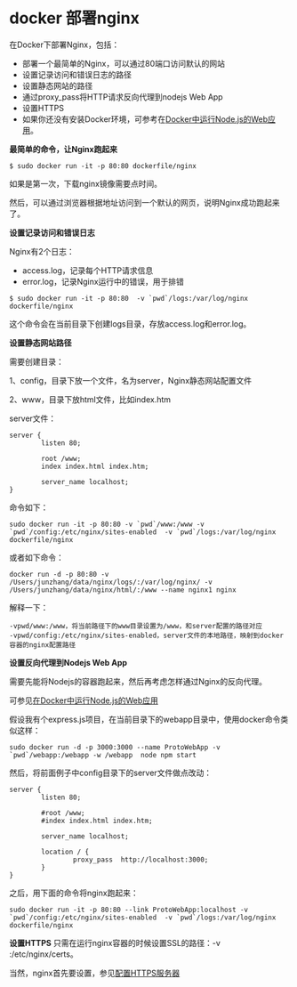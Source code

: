 # docker 部署nginx

在Docker下部署Nginx，包括：

* 部署一个最简单的Nginx，可以通过80端口访问默认的网站
* 设置记录访问和错误日志的路径
* 设置静态网站的路径
* 通过proxy_pass将HTTP请求反向代理到nodejs Web App
* 设置HTTPS
* 如果你还没有安装Docker环境，可参考在[Docker中运行Node.js的Web应用](http://blog.shiqichan.com/Dockerizing-a-Node-js-Web-Application/)。

**最简单的命令，让Nginx跑起来**
```
$ sudo docker run -it -p 80:80 dockerfile/nginx
```

如果是第一次，下载nginx镜像需要点时间。

然后，可以通过浏览器根据地址访问到一个默认的网页，说明Nginx成功跑起来了。


**设置记录访问和错误日志**

Nginx有2个日志：

* access.log，记录每个HTTP请求信息
* error.log，记录Nginx运行中的错误，用于排错

```
$ sudo docker run -it -p 80:80  -v `pwd`/logs:/var/log/nginx dockerfile/nginx
```

这个命令会在当前目录下创建logs目录，存放access.log和error.log。

**设置静态网站路径**

需要创建目录：

1、config，目录下放一个文件，名为server，Nginx静态网站配置文件

2、www，目录下放html文件，比如index.htm

server文件：
```
server {
        listen 80;

        root /www;
        index index.html index.htm;

        server_name localhost;
}
```


命令如下：
```
sudo docker run -it -p 80:80 -v `pwd`/www:/www -v `pwd`/config:/etc/nginx/sites-enabled  -v `pwd`/logs:/var/log/nginx dockerfile/nginx
```

或者如下命令：
```
docker run -d -p 80:80 -v /Users/junzhang/data/nginx/logs/:/var/log/nginx/ -v /Users/junzhang/data/nginx/html/:/www --name nginx1 nginx
```

解释一下：
```
-vpwd/www:/www，将当前路径下的www目录设置为/www，和server配置的路径对应
-vpwd/config:/etc/nginx/sites-enabled，server文件的本地路径，映射到docker容器的nginx配置路径
```

**设置反向代理到Nodejs Web App**

需要先能将Nodejs的容器跑起来，然后再考虑怎样通过Nginx的反向代理。

可参见[在Docker中运行Node.js的Web应用](http://blog.shiqichan.com/Dockerizing-a-Node-js-Web-Application/)

假设我有个express.js项目，在当前目录下的webapp目录中，使用docker命令类似这样：
```
sudo docker run -d -p 3000:3000 --name ProtoWebApp -v `pwd`/webapp:/webapp -w /webapp  node npm start
```

然后，将前面例子中config目录下的server文件做点改动：
```
server {
        listen 80;

        #root /www;
        #index index.html index.htm;

        server_name localhost;

        location / {
                proxy_pass  http://localhost:3000;
        }
}
```

之后，用下面的命令将nginx跑起来：
```
sudo docker run -it -p 80:80 --link ProtoWebApp:localhost -v `pwd`/config:/etc/nginx/sites-enabled  -v `pwd`/logs:/var/log/nginx dockerfile/nginx
```

**设置HTTPS**
只需在运行nginx容器的时候设置SSL的路径：-v <certs-dir>:/etc/nginx/certs。

当然，nginx首先要设置，参见[配置HTTPS服务器](http://nginx.org/cn/docs/http/configuring_https_servers.html)

